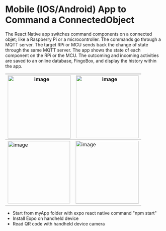 # Mobile (IOS/Android) App to Command a ConnectedObject

The React Native app switches command components on a connected objet; like a Raspberry Pi or a microcontroller. The commands go through a MQTT server. The target RPi or MCU sends back the change of state through the same MQTT server. The app shows the state of each component on the RPi or the MCU. The outcoming and incoming activities are saved to an online database, FingoBox, and display the history within the app.

|  <img width="200" alt="image" src="https://user-images.githubusercontent.com/116329812/206801302-1a17a14d-fc61-4f3a-a69e-1c6e6164e2d4.png">|  <img width="199" alt="image" src="https://user-images.githubusercontent.com/116329812/206801355-e0baf5e6-3582-47e2-91a4-9436c21b322d.png">  |
|-----|-----|
|  <img width="198" alt="image" src="https://user-images.githubusercontent.com/116329812/206801434-e61edebc-ea92-4a5f-b532-26338559a88f.png">   |<img width="200" alt="image" src="https://user-images.githubusercontent.com/116329812/206801486-f18a24a0-f13a-4c2a-909c-166f90e67dde.png">  |



- Start from myApp folder with expo react native command "npm start" 
- Install Expo on handheld device
- Read QR code with handheld device camera 

